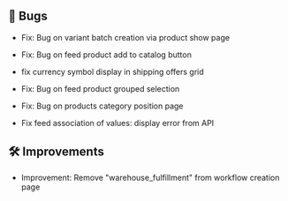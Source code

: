## 🐛 Bugs

- Fix: Bug on variant batch creation via product show page

- Fix: Bug on feed product add to catalog button

- fix currency symbol display in shipping offers grid

- Fix: Bug on feed product grouped selection

- Fix: Bug on products category position page

- Fix feed association of values: display error from API


## 🛠️ Improvements

- Improvement: Remove "warehouse_fulfillment" from workflow creation page
